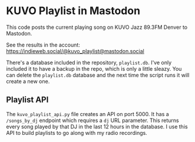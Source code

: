 # KUVO Playlist in Mastodon

This code posts the current playing song on KUVO Jazz 89.3FM Denver to Mastodon.

See the results in the account: https://indieweb.social/@kuvo_playlist@mastodon.social

There's a database included in the repository, `playlist.db`. I've only included it to have a backup in the repo, which is only a little sleazy. You can delete the `playlist.db` database and the next time the script runs it will create a new one.

## Playlist API

The `kuvo_playlist_api.py` file creates an API on port 5000. It has a `/songs_by_dj` endpoint which requires a `dj` URL parameter. This returns every song played by that DJ in the last 12 hours in the database. I use this API to build playlists to go along with my radio recordings.


